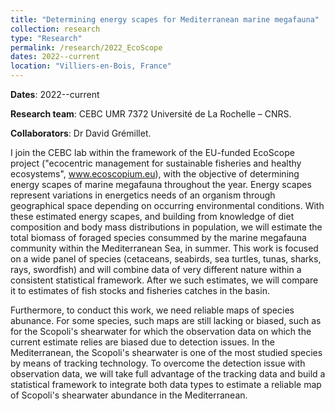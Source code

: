 ```yaml
---
title: "Determining energy scapes for Mediterranean marine megafauna"
collection: research
type: "Research"
permalink: /research/2022_EcoScope
dates: 2022--current
location: "Villiers-en-Bois, France"
---
```


**Dates**: 2022--current

**Research team**: CEBC UMR 7372 Université de La Rochelle – CNRS. 

**Collaborators**: Dr David Grémillet. 

I join the CEBC lab within the framework of the EU-funded EcoScope project ("ecocentric management for sustainable fisheries and healthy ecosystems", www.ecoscopium.eu), with the objective of determining energy scapes of marine megafauna throughout the year. Energy scapes represent variations in energetics needs of an organism through geographical space depending on occurring environmental conditions. With these estimated energy scapes, and building from knowledge of diet composition and body mass distributions in population, we will estimate the total biomass of foraged species consummed by the marine megafauna community within the Mediterranean Sea, in summer. This work is focused on a wide panel of species (cetaceans, seabirds, sea turtles, tunas, sharks, rays, swordfish) and will combine data of very different nature within a consistent statistical framework. After we such estimates, we will compare it to estimates of fish stocks and fisheries catches in the basin. 

Furthermore, to conduct this work, we need reliable maps of species abunance. For some species, such maps are still lacking or biased, such as for the Scopoli's shearwater for which the observation data on which the current estimate relies are biased due to detection issues. In the Mediterranean, the Scopoli's shearwater is one of the most studied species by means of tracking technology. To overcome the detection issue with observation data, we will take full advantage of the tracking data and build a statistical framework to integrate both data types to estimate a reliable map of Scopoli's shearwater abundance in the Mediterranean. 



